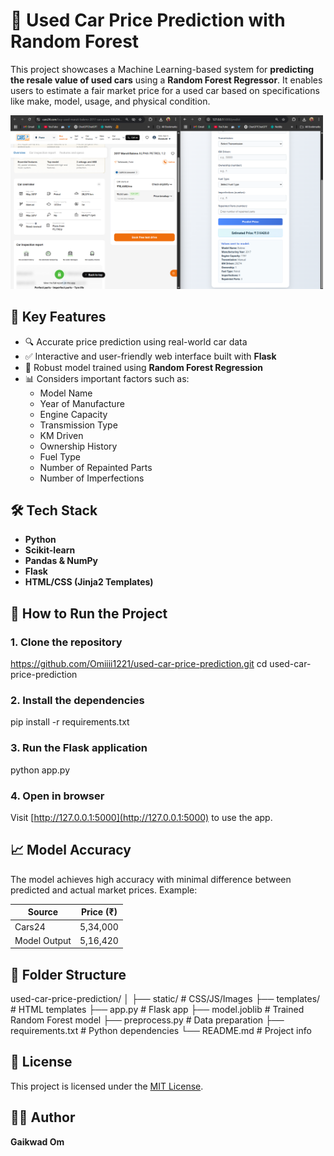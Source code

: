 # 🚗 Used Car Price Prediction with Random Forest

This project showcases a Machine Learning-based system for **predicting the resale value of used cars** using a **Random Forest Regressor**. It enables users to estimate a fair market price for a used car based on specifications like make, model, usage, and physical condition.

<img src="./Screenshot.png" alt="Demo Screenshot" width="500"/>


## 📌 Key Features

- 🔍 Accurate price prediction using real-world car data
- ✅ Interactive and user-friendly web interface built with **Flask**
- 🌲 Robust model trained using **Random Forest Regression**
- 📊 Considers important factors such as:
  - Model Name
  - Year of Manufacture
  - Engine Capacity
  - Transmission Type
  - KM Driven
  - Ownership History
  - Fuel Type
  - Number of Repainted Parts
  - Number of Imperfections


## 🛠 Tech Stack

- **Python**
- **Scikit-learn**
- **Pandas & NumPy**
- **Flask**
- **HTML/CSS (Jinja2 Templates)**


## 🚀 How to Run the Project

### 1. Clone the repository

https://github.com/Omiiii1221/used-car-price-prediction.git
cd used-car-price-prediction

### 2. Install the dependencies

pip install -r requirements.txt

### 3. Run the Flask application

python app.py

### 4. Open in browser

Visit [http://127.0.0.1:5000](http://127.0.0.1:5000) to use the app.


## 📈 Model Accuracy

The model achieves high accuracy with minimal difference between predicted and actual market prices.
Example:

| Source       | Price (₹) |
| ------------ | --------- |
| Cars24       | 5,34,000  |
| Model Output | 5,16,420  |


## 📂 Folder Structure

used-car-price-prediction/
│
├── static/               # CSS/JS/Images
├── templates/            # HTML templates
├── app.py                # Flask app
├── model.joblib             # Trained Random Forest model
├── preprocess.py         # Data preparation
├── requirements.txt      # Python dependencies
└── README.md             # Project info


## 📄 License

This project is licensed under the [MIT License](LICENSE).


## 👨‍💻 Author

**Gaikwad Om**

